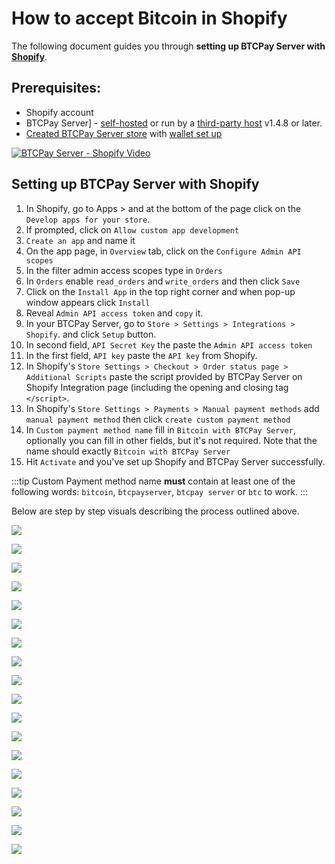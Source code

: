 # How to accept Bitcoin in Shopify

The following document guides you through **setting up BTCPay Server with [Shopify](https://www.shopify.com/)**.

## Prerequisites:

- Shopify account
- BTCPay Server] - [self-hosted](Deployment.md) or run by a [third-party host](/Deployment/ThirdPartyHosting.md) v1.4.8 or later.
- [Created BTCPay Server store](CreateStore.md) with [wallet set up](WalletSetup.md)

[![BTCPay Server - Shopify Video](https://img.youtube.com/vi/jJjAyvgWVfk/mqdefault.jpg "BTCPay Server - Shopify")](https://www.youtube.com/watch?v=jJjAyvgWVfk "BTCPay Server - Shopify Video")

## Setting up BTCPay Server with Shopify

1. In Shopify, go to Apps > and at the bottom of the page click on the  `Develop apps for your store`.
2. If prompted, click on `Allow custom app development`
3. `Create an app` and name it
4. On the app page, in `Overview` tab, click on the `Configure Admin API scopes`
5. In the filter admin access scopes type in `Orders`
6. In `Orders` enable `read_orders` and `write_orders` and then click `Save`
7. Click on the `Install App` in the top right corner and when pop-up window appears click `Install`
8. Reveal `Admin API access token` and `copy` it.
9. In your BTCPay Server, go to `Store > Settings > Integrations > Shopify`. and click `Setup` button.
10. In second field, `API Secret Key` the paste the `Admin API access token`
11. In the first field, `API key` paste the `API key` from Shopify.
12. In Shopify's `Store Settings > Checkout > Order status page > Additional Scripts` paste the script provided by BTCPay Server on Shopify Integration page (including the opening and closing tag `</script>`.
13. In Shopify's `Store Settings > Payments > Manual payment methods` add `manual payment method` then click `create custom payment method`
14. In `Custom payment method name` fill in `Bitcoin with BTCPay Server`, optionally you can fill in other fields, but it's not required. Note that the name should exactly `Bitcoin with BTCPay Server`
15. Hit `Activate` and you've set up Shopify and BTCPay Server successfully.

:::tip
Custom Payment method name **must** contain at least one of the following words: `bitcoin`, `btcpayserver`, `btcpay server` or `btc` to work.
:::

Below are step by step visuals describing the process outlined above.


![](./img/shopify/btcpayshopify1.png)

![](./img/shopify/btcpayshopify2.png)

![](./img/shopify/btcpayshopify3.png)

![](./img/shopify/btcpayshopify4.png)

![](./img/shopify/btcpayshopify5.png)

![](./img/shopify/btcpayshopify6.png)

![](./img/shopify/btcpayshopify7.png)

![](./img/shopify/btcpayshopify8.png)

![](./img/shopify/btcpayshopify9.png)

![](./img/shopify/btcpayshopify10.png)

![](./img/Shopify/btcpayshopify11.jpg)

![](./img/Shopify/btcpayshopify12.jpg)

![](./img/shopify/btcpayshopify13.png)

![](./img/shopify/btcpayshopify14.png)

![](./img/shopify/btcpayshopify15.png)

![](./img/shopify/btcpayshopify16.png)

![](./img/shopify/btcpayshopify17.png)

![](./img/shopify/btcpayshopify18.png)
